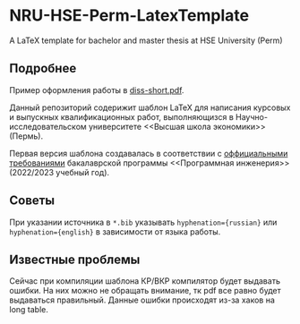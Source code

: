 # NRU-HSE-Perm-LatexTemplate
A LaTeX template for bachelor and master thesis at HSE University (Perm)

## Подробнее

Пример оформления работы в [diss-short.pdf](https://github.com/Samoed/NRU-HSE-Perm-LatexTemplate/blob/master/diss-short.pdf).

Данный репозиторий содерижит шаблон LaTeX для написания курсовых и выпускных квалификационных работ, выполняющизся в Научно-исследовательском университете <<Высшая школа экономики>> (Пермь).

Первая версия шаблона создавалась в соответствии с [оффициальными требованиями](https://perm.hse.ru/ba/se/internships) бакалаврской программы <<Программная инженерия>> (2022/2023 учебный год).

## Советы
При указании источника в `*.bib` указывать `hyphenation={russian}` или `hyphenation={english}` в зависимости от языка работы.

## Известные проблемы
Сейчас при компиляции шаблона КР/ВКР компилятор будет выдавать ошибки. На них можно не обращать внимание, тк pdf все равно будет выдаваться правильный. Данные ошибки происходят из-за хаков на long table.
